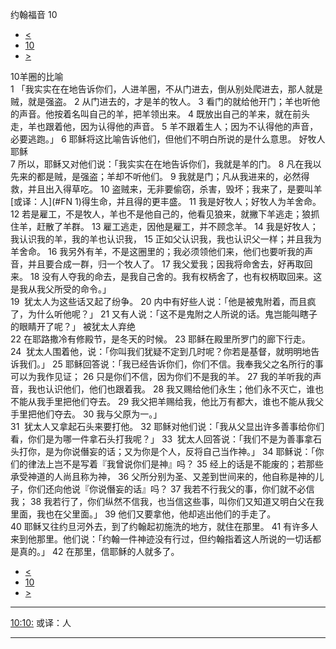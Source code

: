 ﻿





 约翰福音 10




* [<](bible/JHN09.md)
* [10](bible/JHN.md)
* [>](bible/JHN11.md)



 
10羊圈的比喻  
1 「我实实在在地告诉你们，人进羊圈，不从门进去，倒从别处爬进去，那人就是贼，就是强盗。 
2 从门进去的，才是羊的牧人。 
3 看门的就给他开门；羊也听他的声音。他按着名叫自己的羊，把羊领出来。 
4 既放出自己的羊来，就在前头走，羊也跟着他，因为认得他的声音。 
5 羊不跟着生人；因为不认得他的声音，必要逃跑。」 
6 耶稣将这比喻告诉他们，但他们不明白所说的是什么意思。 好牧人耶稣  
7 所以，耶稣又对他们说：「我实实在在地告诉你们，我就是羊的门。 
8 凡在我以先来的都是贼，是强盗；羊却不听他们。 
9 我就是门；凡从我进来的，必然得救，并且出入得草吃。 
10 盗贼来，无非要偷窃，杀害，毁坏；我来了，是要叫羊[或译：人](#FN
1)得生命，并且得的更丰盛。 
11 我是好牧人；好牧人为羊舍命。 
12 若是雇工，不是牧人，羊也不是他自己的，他看见狼来，就撇下羊逃走；狼抓住羊，赶散了羊群。 
13 雇工逃走，因他是雇工，并不顾念羊。 
14 我是好牧人；我认识我的羊，我的羊也认识我， 
15 正如父认识我，我也认识父一样；并且我为羊舍命。 
16 我另外有羊，不是这圈里的；我必须领他们来，他们也要听我的声音，并且要合成一群，归一个牧人了。 
17 我父爱我；因我将命舍去，好再取回来。 
18 没有人夺我的命去，是我自己舍的。我有权柄舍了，也有权柄取回来。这是我从我父所受的命令。」  
19  犹太人为这些话又起了纷争。 
20 内中有好些人说：「他是被鬼附着，而且疯了，为什么听他呢？」 
21 又有人说：「这不是鬼附之人所说的话。鬼岂能叫瞎子的眼睛开了呢？」 被犹太人弃绝  
22 在耶路撒冷有修殿节，是冬天的时候。 
23 耶稣在殿里所罗门的廊下行走。 
24  犹太人围着他，说：「你叫我们犹疑不定到几时呢？你若是基督，就明明地告诉我们。」 
25 耶稣回答说：「我已经告诉你们，你们不信。我奉我父之名所行的事可以为我作见证； 
26 只是你们不信，因为你们不是我的羊。 
27 我的羊听我的声音，我也认识他们，他们也跟着我。 
28 我又赐给他们永生；他们永不灭亡，谁也不能从我手里把他们夺去。 
29 我父把羊赐给我，他比万有都大，谁也不能从我父手里把他们夺去。 
30 我与父原为一。」  
31  犹太人又拿起石头来要打他。 
32 耶稣对他们说：「我从父显出许多善事给你们看，你们是为哪一件拿石头打我呢？」 
33  犹太人回答说：「我们不是为善事拿石头打你，是为你说僭妄的话；又为你是个人，反将自己当作神。」 
34 耶稣说：「你们的律法上岂不是写着『我曾说你们是神』吗？ 
35 经上的话是不能废的；若那些承受神道的人尚且称为神， 
36 父所分别为圣、又差到世间来的，他自称是神的儿子，你们还向他说『你说僭妄的话』吗？ 
37 我若不行我父的事，你们就不必信我； 
38 我若行了，你们纵然不信我，也当信这些事，叫你们又知道又明白父在我里面，我也在父里面。」 
39 他们又要拿他，他却逃出他们的手走了。  
40 耶稣又往约旦河外去，到了约翰起初施洗的地方，就住在那里。 
41 有许多人来到他那里。他们说：「约翰一件神迹没有行过，但约翰指着这人所说的一切话都是真的。」 
42 在那里，信耶稣的人就多了。 
* [<](bible/JHN09.md)
* [10](bible/JHN.md)
* [>](bible/JHN11.md)





---


[10:10:](#V10)
或译：人




---









